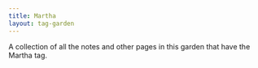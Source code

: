 ```yaml
---
title: Martha
layout: tag-garden
--- 
```

A collection of all the notes and other pages in this garden that have the Martha tag.
